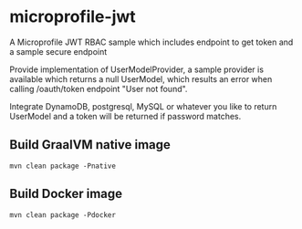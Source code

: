 # microprofile-jwt
A Microprofile JWT RBAC sample which includes endpoint to get token and a sample secure endpoint

Provide implementation of UserModelProvider, a sample provider is available which returns a null UserModel, which results an error when calling /oauth/token endpoint "User not found".

Integrate DynamoDB, postgresql, MySQL or whatever you like to return UserModel and a token will be returned if password matches.

## Build GraalVM native image
`mvn clean package -Pnative`

## Build Docker image
`mvn clean package -Pdocker`


